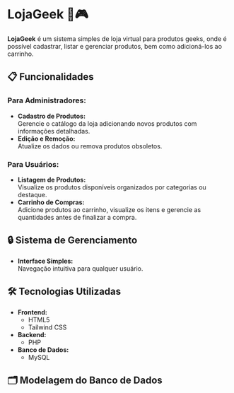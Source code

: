 # LojaGeek 🛒🎮

**LojaGeek** é um sistema simples de loja virtual para produtos geeks, onde é possível cadastrar, listar e gerenciar produtos, bem como adicioná-los ao carrinho.

## 📋 Funcionalidades

### Para Administradores:
- **Cadastro de Produtos:**  
  Gerencie o catálogo da loja adicionando novos produtos com informações detalhadas.
- **Edição e Remoção:**  
  Atualize os dados ou remova produtos obsoletos.

### Para Usuários:
- **Listagem de Produtos:**  
  Visualize os produtos disponíveis organizados por categorias ou destaque.
- **Carrinho de Compras:**  
  Adicione produtos ao carrinho, visualize os itens e gerencie as quantidades antes de finalizar a compra.

## 🔒 Sistema de Gerenciamento
- **Interface Simples:**  
  Navegação intuitiva para qualquer usuário.

## 🛠️ Tecnologias Utilizadas

- **Frontend:**  
  - HTML5  
  - Tailwind CSS  
- **Backend:**  
  - PHP  
- **Banco de Dados:**  
  - MySQL  

## 🗂️ Modelagem do Banco de Dados
<img scr="conceitual-daysla.png">
<img scr="logico-daysla.png/>
